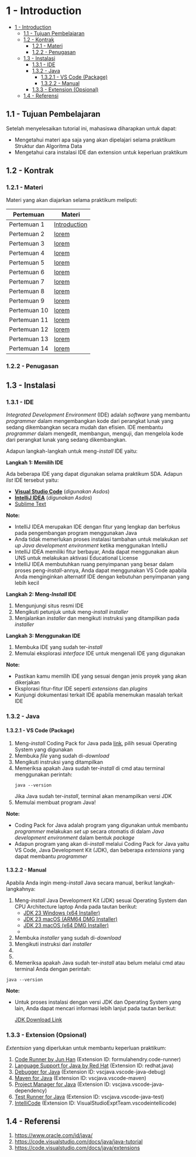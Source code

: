 # 1 - Introduction

- [1 - Introduction](#1---introduction)
  - [1.1 - Tujuan Pembelajaran](#11---tujuan-pembelajaran)
  - [1.2 - Kontrak](#12---kontrak)
    - [1.2.1 - Materi](#121---materi)
    - [1.2.2 - Penugasan](#122---penugasan)
  - [1.3 - Instalasi](#13---instalasi)
    - [1.3.1 - IDE](#131---ide)
    - [1.3.2 - Java](#132---java)
      - [1.3.2.1 - VS Code (Package)](#1321---vs-code-package)
      - [1.3.2.2 - Manual](#1322---manual)
    - [1.3.3 - Extension (Opsional)](#133---extension-opsional)
  - [1.4 - Referensi](#14---referensi)




## 1.1 - Tujuan Pembelajaran
Setelah menyelesaikan tutorial ini, mahasiswa diharapkan untuk dapat:

- Mengetahui materi apa saja yang akan dipelajari selama praktikum Struktur dan Algoritma Data
- Mengetahui cara instalasi IDE dan extension untuk keperluan praktikum

## 1.2 - Kontrak
### 1.2.1 - Materi
Materi yang akan diajarkan selama praktikum meliputi:

| Pertemuan | Materi |
| --------- | ------- |
| Pertemuan 1 | [Introduction](Introduction.md) |
| Pertemuan 2 | [lorem](link) |
| Pertemuan 3 | [lorem](link) |
| Pertemuan 4 | [lorem](link) |
| Pertemuan 5 | [lorem](link) |
| Pertemuan 6 | [lorem](link) |
| Pertemuan 7 | [lorem](link) |
| Pertemuan 8 | [lorem](link) |
| Pertemuan 9 | [lorem](link) |
| Pertemuan 10 | [lorem](link) |
| Pertemuan 11 | [lorem](link) |
| Pertemuan 12 | [lorem](link) |
| Pertemuan 13 | [lorem](link) |
| Pertemuan 14 | [lorem](link) |

### 1.2.2 - Penugasan


## 1.3 - Instalasi
### 1.3.1 - IDE
*Integrated Development Environment* (IDE) adalah *software* yang membantu *programmer* dalam mengembangkan kode dari perangkat lunak yang sedang dikembangkan secara mudah dan efisien. IDE membantu *programmer* dalam mengedit, membangun, menguji, dan mengelola kode dari perangkat lunak yang sedang dikembangkan.

Adapun langkah-langkah untuk meng-*install* IDE yaitu:

**Langkah 1: Memilih IDE**

Ada beberapa IDE yang dapat digunakan selama praktikum SDA. Adapun *list* IDE tersebut yaitu:
- [**Visual Studio Code**](https://code.visualstudio.com/) (*digunakan Asdos*)
-  [**IntelliJ IDEA**](https://www.jetbrains.com/idea/) (*digunakan Asdos*)
-   [Sublime Text](https://www.sublimetext.com/)

**Note:**
- IntelliJ IDEA merupakan IDE dengan fitur yang lengkap dan berfokus pada pengembangan program menggunakan Java
- Anda tidak memerlukan proses instalasi tambahan untuk melakukan *set up Java development environment* ketika menggunakan IntelliJ
- IntelliJ IDEA memiliki fitur berbayar, Anda dapat menggunakan akun UNS untuk melakukan aktivasi Educational License
- IntelliJ IDEA membutuhkan ruang penyimpanan yang besar dalam proses peng-*install*-annya, Anda dapat menggunakan VS Code apabila Anda menginginkan alternatif IDE dengan kebutuhan penyimpanan yang lebih kecil

**Langkah 2: Meng-*Install* IDE**
1. Mengunjungi situs resmi IDE
2. Mengikuti petunjuk untuk meng-*install* *installer*
3. Menjalankan *installer* dan mengikuti instruksi yang ditampilkan pada *installer*

**Langkah 3: Menggunakan IDE**
1. Membuka IDE yang sudah ter-*install*
2. Memulai eksplorasi *interface* IDE untuk mengenali IDE yang digunakan

**Note:**
- Pastikan kamu memilih IDE yang sesuai dengan jenis proyek yang akan dikerjakan
- Eksplorasi fitur-fitur IDE seperti *extensions* dan *plugins*
- Kunjungi dokumentasi terkait IDE apabila menemukan masalah terkait IDE
### 1.3.2 - Java
#### 1.3.2.1 - VS Code (Package)
1. Meng-*install* Coding Pack for Java pada [link](https://code.visualstudio.com/docs/java/java-tutorial), pilih sesuai Operating System yang digunakan
2. Membuka *file* yang sudah di-*download*
3. Mengikuti instruksi yang ditampilkan
4. Memeriksa apakah Java sudah ter-*install* di cmd atau terminal menggunakan perintah:
   ```
   java --version
   ```
   Jika Java sudah ter-*install*, terminal akan menampilkan versi JDK
5. Memulai membuat program Java!

**Note:**
- Coding Pack for Java adalah program yang digunakan untuk membantu *programmer* melakukan *set up* secara otomatis di dalam *Java development environment* dalam bentuk *package*
- Adapun program yang akan di-*install* melalui Coding Pack for Java yaitu VS Code, Java Development Kit (JDK), dan beberapa *extensions* yang dapat membantu *programmer*
#### 1.3.2.2 - Manual
Apabila Anda ingin meng-*install* Java secara manual, berikut langkah-langkahnya:
1. Meng-*install* Java Development Kit (JDK) sesuai Operating System dan CPU Architecture laptop Anda pada tautan berikut:
   - [JDK 23 Windows (x64 Installer)](https://download.oracle.com/java/23/latest/jdk-23_windows-x64_bin.exe)
   - [JDK 23 macOS (ARM64 DMG Installer)](https://download.oracle.com/java/23/latest/jdk-23_macos-aarch64_bin.dmg)
   - [JDK 23 macOS (x64 DMG Installer)](https://download.oracle.com/java/23/latest/jdk-23_macos-x64_bin.dmg)
   - <!-- kurang linux -->
2.  Membuka *installer* yang sudah di-*download*
3.  Mengikuti instruksi dari *installer*
4.  <!-- yg windows aku gatau -->
5.  <!-- yg linux aku gatau -->
6.  Memeriksa apakah Java sudah ter-*install* atau belum melalui cmd atau terminal Anda dengan perintah:
   ```
   java --version
   ```
**Note:**
- Untuk proses instalasi dengan versi JDK dan Operating System yang lain, Anda dapat mencari informasi lebih lanjut pada tautan berikut:
  
  [JDK Download Link](https://www.oracle.com/id/java/technologies/downloads/)
### 1.3.3 - Extension (Opsional)
*Extentsion* yang diperlukan untuk membantu keperluan praktikum:
1. [Code Runner by Jun Han](https://marketplace.visualstudio.com/items?itemName=formulahendry.code-runner) (Extension ID: formulahendry.code-runner)
2. [Language Support for Java by Red Hat](https://marketplace.visualstudio.com/items?itemName=redhat.java) (Extension ID: redhat.java)
3. [Debugger for Java](https://marketplace.visualstudio.com/items?itemName=vscjava.vscode-java-debug) (Extension ID: vscjava.vscode-java-debug)
4. [Maven for Java](https://marketplace.visualstudio.com/items?itemName=vscjava.vscode-maven) (Extension ID: vscjava.vscode-maven)
5. [Project Manager for Java](https://marketplace.visualstudio.com/items?itemName=vscjava.vscode-java-dependency) (Extension ID: vscjava.vscode-java-dependency)
6. [Test Runner for Java](https://marketplace.visualstudio.com/items?itemName=vscjava.vscode-java-test) (Extension ID: vscjava.vscode-java-test)
7. [IntelliCode](https://marketplace.visualstudio.com/items?itemName=VisualStudioExptTeam.vscodeintellicode) (Extension ID: VisualStudioExptTeam.vscodeintellicode)
## 1.4 - Referensi
1. <https://www.oracle.com/id/java/>
2. <https://code.visualstudio.com/docs/java/java-tutorial>
3. <https://code.visualstudio.com/docs/java/extensions>
